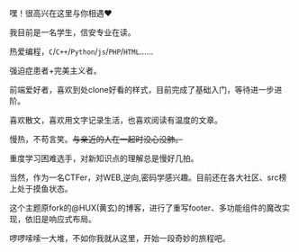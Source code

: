 嘿！很高兴在这里与你相遇❤

我目前是一名学生，信安专业在读。

热爱编程，`C`/``C++``/`Python`/`js`/`PHP`/`HTML`……

强迫症患者+完美主义者。

前端爱好者，喜欢到处clone好看的样式，目前完成了基础入门，等待进一步进阶。

喜欢散文，喜欢用文字记录生活，也喜欢阅读有温度的文章。

慢热，不苟言笑。~~与亲近的人在一起时没心没肺。~~

重度学习困难选手，对新知识点的理解总是慢好几拍。

当然，作为一名CTFer，对WEB,逆向,密码学感兴趣。目前还在各大社区、src榜上处于摸鱼状态。

这个主题原fork的@HUX(黄玄)的博客，进行了重写footer、多功能组件的魔改实现，依旧是响应式布局。

啰啰嗦嗦一大堆，不如你我就从这里，开始一段奇妙的旅程吧。